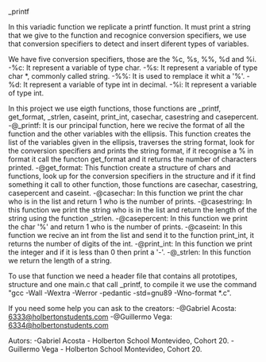 _printf

In this variadic function we replicate a printf function. It must print a string that we give to the function and recognice conversion specifiers, we use that conversion specifiers to detect and insert diferent types of variables.

We have five conversion specifiers, those are the %c, %s, %%, %d and %i.
-%c: It represent a variable of type char.
-%s: It represent a variable of type char *, commonly called string.
-%%: It is used to remplace it whit a '%'.
-%d: It represent a variable of type int in decimal.
-%i: It represent a variable of type int.

In this project we use eigth functions, those functions are _printf, get_format, _strlen, caseint, print_int, casechar, casestring and casepercent.
-@_printf: It is our principal function, here we recive the format of all the function and the other variables with the ellipsis. This function creates the list of the variables given in the ellipsis, traverses the string format, look for the conversion specifiers and prints the string format, if it recognise a % in format it call the functon get_format and it returns the number of characters printed.
-@get_format: This function create a structure of chars and functions, look up for the conversion specifiers in the structure and if it find something it call to other function, those functions are casechar, casestring, casepercent and caseint.
-@casechar: In this function we print the char who is in the list and return 1 who is the number of prints.
-@casestring: In this function we print the string who is in the list and return the length of the string using the function _strlen.
-@casepercent: In this function we print the char '%' and return 1 who is the number of prints.
-@caseint: In this function we recive an int from the list and send it to the function print_int, it returns the number of digits of the int.
-@print_int: In this function we print the integer and if it is less than 0 then print a '-'.
-@_strlen: In this function we return the length of a string.

To use that function we need a header file that contains all prototipes, structure and one main.c that call _printf, to compile it we use the command "gcc -Wall -Wextra -Werror -pedantic -std=gnu89 -Wno-format *.c".

If you need some help you can ask to the creators: 
-@Gabriel Acosta: 6333@holbertonstudents.com
-@Guillermo Vega: 6334@holbertonstudents.com

Autors:
-Gabriel Acosta - Holberton School Montevideo, Cohort 20.
-Guillermo Vega - Holberton School Montevideo, Cohort 20.
